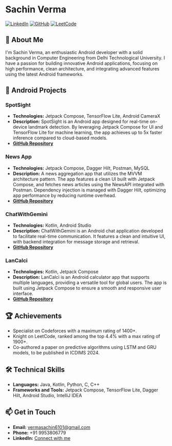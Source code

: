 # Sachin Verma

[![LinkedIn](https://img.shields.io/badge/LinkedIn-Profile-blue)](https://www.linkedin.com/in/sachinvermadtu)
[![GitHub](https://img.shields.io/badge/GitHub-Profile-black)](https://github.com/SachinVermaDTU)
[![LeetCode](https://img.shields.io/badge/LeetCode-Profile-orange)](https://leetcode.com/SachinVermaDTU/)

## 👋 About Me
I'm Sachin Verma, an enthusiastic Android developer with a solid background in Computer Engineering from Delhi Technological University. I have a passion for building innovative Android applications, focusing on high performance, clean architecture, and integrating advanced features using the latest Android frameworks.

## 🚀 Android Projects

### SpotSight
- **Technologies:** Jetpack Compose, TensorFlow Lite, Android CameraX
- **Description:** SpotSight is an Android app designed for real-time on-device landmark detection. By leveraging Jetpack Compose for UI and TensorFlow Lite for machine learning, the app achieves up to 5x faster inference compared to cloud-based models.
- **[GitHub Repository](https://github.com/SachinVermaDTU/SpotSight)**

### News App
- **Technologies:** Jetpack Compose, Dagger Hilt, Postman, MySQL
- **Description:** A news aggregation app that utilizes the MVVM architecture pattern. The app features a clean UI built with Jetpack Compose, and fetches news articles using the NewsAPI integrated with Postman. Dependency injection is managed with Dagger Hilt, optimizing app performance by reducing runtime overhead.
- **[GitHub Repository](https://github.com/SachinVermaDTU/NewsApp)**

### ChatWithGemini
- **Technologies:** Kotlin, Android Studio
- **Description:** ChatWithGemini is an Android chat application developed to facilitate real-time communication. It features a clean and intuitive UI, with backend integration for message storage and retrieval.
- **[GitHub Repository](https://github.com/SachinVermaDTU/ChatWithGemini)**

### LanCalci
- **Technologies:** Kotlin, Jetpack Compose
- **Description:** LanCalci is an Android calculator app that supports multiple languages, providing a versatile tool for global users. The app is built using Jetpack Compose to ensure a smooth and responsive user interface.
- **[GitHub Repository](https://github.com/SachinVermaDTU/LanCalci)**

## 🏆 Achievements
- Specialist on Codeforces with a maximum rating of 1400+.
- Knight on LeetCode, ranked among the top 4.4% with a max rating of 1900+.
- Co-authored a paper on predictive algorithms using LSTM and GRU models, to be published in ICDIMS 2024.

## 🛠 Technical Skills
- **Languages:** Java, Kotlin, Python, C, C++
- **Frameworks and Tools:** Jetpack Compose, TensorFlow Lite, Dagger Hilt, Android Studio, IntelliJ IDEA

## 📫 Get in Touch
- **Email:** vermasachin6101@gmail.com
- **Phone:** +91 9953806779
- **LinkedIn:** [Connect with me](https://www.linkedin.com/in/sachinvermadtu)
